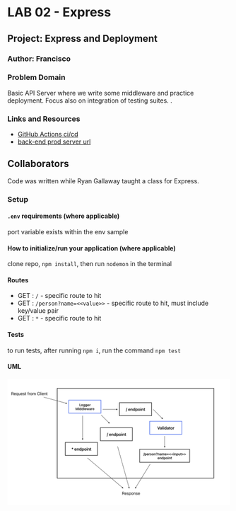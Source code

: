 # LAB 02 - Express

## Project: Express and Deployment

### Author: Francisco

### Problem Domain

Basic API Server where we write some middleware and practice deployment. Focus also on integration of testing suites. .

### Links and Resources

- [GitHub Actions ci/cd](https://github.com/c0d3cisco/basic-express-server/actions)
- [back-end prod server url](https://basic-express-server-lab02.onrender.com)

## Collaborators

Code was written while Ryan Gallaway taught a class for Express.

### Setup

#### `.env` requirements (where applicable)

port variable exists within the env sample

#### How to initialize/run your application (where applicable)

clone repo, `npm install`, then run `nodemon` in the terminal

#### Routes

- GET : `/` - specific route to hit
- GET : `/person?name=<<value>>` - specific route to hit, must include key/value pair
- GET : `*` - specific route to hit

#### Tests

to run tests, after running `npm i`, run the command `npm test`

#### UML

![UML image](./assets/ULM-lab02.png)
